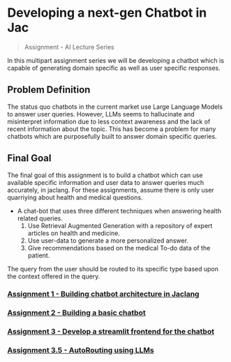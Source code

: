 # Developing a next-gen Chatbot in Jac
> Assignment - AI Lecture Series

In this multipart assignment series we will be developing a chatbot which is capable of generating domain specific as well as user specific responses.

## Problem Definition

The status quo chatbots in the current market use Large Language Models to answer user queries. However, LLMs seems to hallucinate and misinterpret information due to less context awareness and the lack of recent information about the topic. This has become a problem for many chatbots which are purposefully built to answer domain specific queries.

## Final Goal

The final goal of this assignment is to build a chatbot which can use available specific information and user data to answer queries much accurately, in jaclang. For these assignments, assume there is only user quarriying about health and medical questions.

- A chat-bot that uses three different techniques when answering health related queries.
  1. Use Retrieval Augmented Generation with a repository of expert articles on health and medicine.
  2. Use user-data to generate a more personalized answer.
  3. Give recommendations based on the medical To-do data of the patient.

The query from the user should be routed to its specific type based upon the context offered in the query.

### [Assignment 1 - Building chatbot architecture in Jaclang](/Assignmnet%20Docs/Assignment_1.md)
### [Assignment 2 - Building a basic chatbot](/Assignmnet%20Docs/Assignment_2.md)
### [Assignment 3 - Develop a streamlit frontend for the chatbot](/Assignmnet%20Docs/Assignment_3.md)
### [Assignment 3.5 - AutoRouting using LLMs](/Assignmnet%20Docs/Assignment_3_5.md)